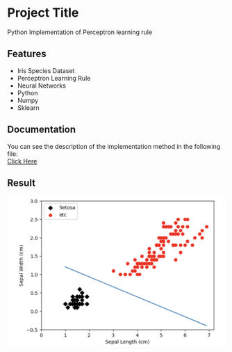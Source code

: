 
# Project Title

Python Implementation of Perceptron learning rule

## Features

- Iris Species Dataset
- Perceptron Learning Rule
- Neural Networks
- Python
- Numpy
- Sklearn
## Documentation

You can see the description of the implementation method in the following file:  
[Click Here](https://github.com/kiananvari/perceptron-learning-rule/raw/main/Documentation.pdf)


## Result
![App Screenshot](https://github.com/kiananvari/perceptron-learning-rule/raw/main/Result.png)




